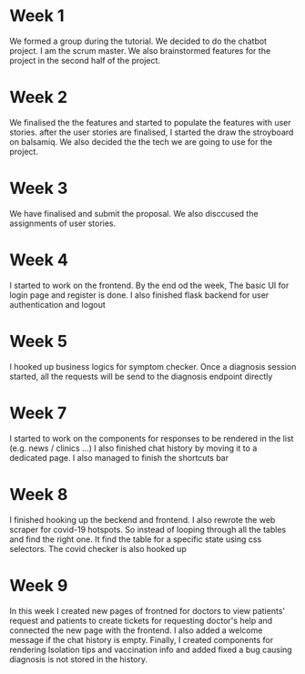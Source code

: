 # Week 1

We formed a group during the tutorial. We decided to do the
chatbot project. I am the scrum master. We also brainstormed features for the project
in the second half of the project.

# Week 2

We finalised the the features and started to populate the features with
user stories. after the user stories are finalised, I started the draw
the stroyboard on balsamiq. We also decided the the tech we are going to use
for the project.

# Week 3

We have finalised and submit the proposal. We also disccused the assignments of user stories.

# Week 4

I started to work on the frontend. By the end od the week, The basic UI for
login page and register is done. I also finished flask backend for user authentication and logout

# Week 5

I hooked up business logics for symptom checker. Once a diagnosis session started, all the
requests will be send to the diagnosis endpoint directly

# Week 7

I started to work on the components for responses to be rendered in the list (e.g. news / clinics
...) I also finished chat history by moving it to a dedicated page. I also managed to finish the
shortcuts bar

# Week 8

I finished hooking up the beckend and frontend. I also rewrote the web scraper for covid-19 hotspots. So instead of looping through all the tables and find the right one. It find the table for a specific state using css selectors. The covid checker is also hooked up

# Week 9

In this week I created new pages of frontned for doctors to view patients' request and patients to create tickets
for requesting doctor's help and connected the new page with the frontend. I also added a welcome message if the chat history is empty.
Finally, I created components for rendering Isolation tips and vaccination info and added fixed a bug causing diagnosis is not
stored in the history.
